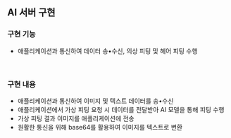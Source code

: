 ##  AI 서버 구현

###  구현 기능
- 애플리케이션과 통신하여 데이터 송•수신, 의상 피팅 및 헤어 피팅 수행

<br>

###  구현 내용
-	애플리케이션과 통신하여 이미지 및 텍스트 데이터를 송•수신
-	애플리케이션에서 가상 피팅 요청 시 데이터를 전달받아 AI 모델을 통해 피팅 수행
-	가상 피팅 결과 이미지를 애플리케이션에 전송
-	원활한 통신을 위해 base64를 활용하여 이미지를 텍스트로 변환
